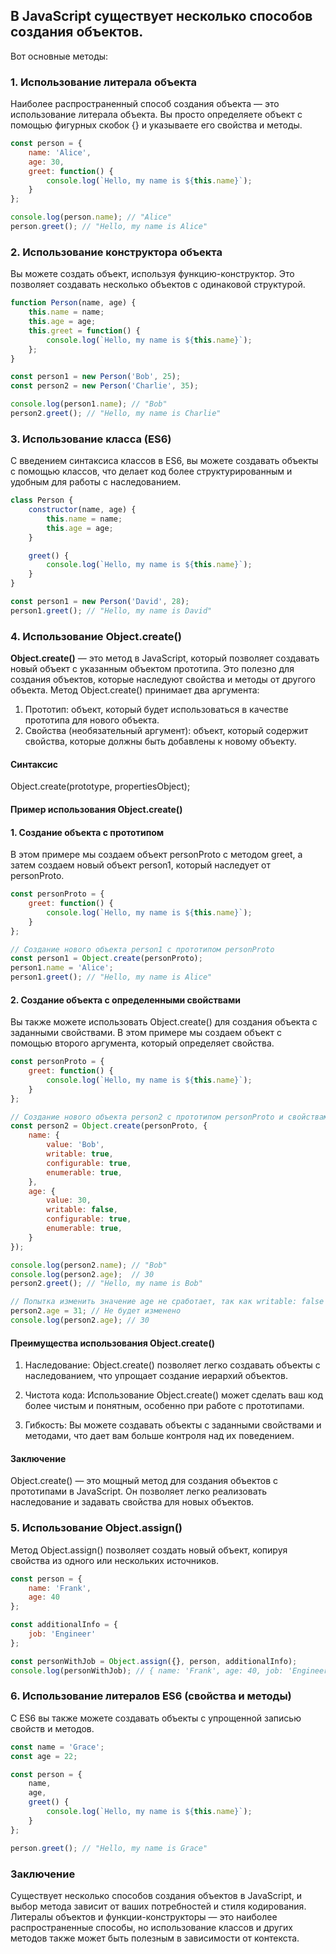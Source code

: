 ## В JavaScript существует несколько способов создания объектов. 
Вот основные методы:

### 1. Использование литерала объекта

Наиболее распространенный способ создания объекта — это использование литерала объекта. Вы просто определяете объект с помощью фигурных скобок {} и указываете его свойства и методы.

```js
const person = {
    name: 'Alice',
    age: 30,
    greet: function() {
        console.log(`Hello, my name is ${this.name}`);
    }
};

console.log(person.name); // "Alice"
person.greet(); // "Hello, my name is Alice"
```

### 2. Использование конструктора объекта

Вы можете создать объект, используя функцию-конструктор. Это позволяет создавать несколько объектов с одинаковой структурой.

```js
function Person(name, age) {
    this.name = name;
    this.age = age;
    this.greet = function() {
        console.log(`Hello, my name is ${this.name}`);
    };
}

const person1 = new Person('Bob', 25);
const person2 = new Person('Charlie', 35);

console.log(person1.name); // "Bob"
person2.greet(); // "Hello, my name is Charlie"
```

### 3. Использование класса (ES6)

С введением синтаксиса классов в ES6, вы можете создавать объекты с помощью классов, что делает код более структурированным и удобным для работы с наследованием.

```js
class Person {
    constructor(name, age) {
        this.name = name;
        this.age = age;
    }

    greet() {
        console.log(`Hello, my name is ${this.name}`);
    }
}

const person1 = new Person('David', 28);
person1.greet(); // "Hello, my name is David"
```

### 4. Использование Object.create()

**Object.create()** — это метод в JavaScript, который позволяет создавать новый объект с указанным объектом прототипа. Это полезно для создания объектов, которые наследуют свойства и методы от другого объекта. Метод Object.create() принимает два аргумента:

1. Прототип: объект, который будет использоваться в качестве прототипа для нового объекта.
2. Свойства (необязательный аргумент): объект, который содержит свойства, которые должны быть добавлены к новому объекту.

#### Синтаксис

Object.create(prototype, propertiesObject);


#### Пример использования Object.create()

#### 1. Создание объекта с прототипом

В этом примере мы создаем объект personProto с методом greet, а затем создаем новый объект person1, который наследует от personProto.

```js
const personProto = {
    greet: function() {
        console.log(`Hello, my name is ${this.name}`);
    }
};

// Создание нового объекта person1 с прототипом personProto
const person1 = Object.create(personProto);
person1.name = 'Alice';
person1.greet(); // "Hello, my name is Alice"
```

#### 2. Создание объекта с определенными свойствами

Вы также можете использовать Object.create() для создания объекта с заданными свойствами. В этом примере мы создаем объект с помощью второго аргумента, который определяет свойства.

```js
const personProto = {
    greet: function() {
        console.log(`Hello, my name is ${this.name}`);
    }
};

// Создание нового объекта person2 с прототипом personProto и свойствами
const person2 = Object.create(personProto, {
    name: { 
        value: 'Bob',
        writable: true,
        configurable: true,
        enumerable: true,
    },
    age: { 
        value: 30,
        writable: false,
        configurable: true,
        enumerable: true,
    }
});

console.log(person2.name); // "Bob"
console.log(person2.age);  // 30
person2.greet(); // "Hello, my name is Bob"

// Попытка изменить значение age не сработает, так как writable: false
person2.age = 31; // Не будет изменено
console.log(person2.age); // 30
```


#### Преимущества использования Object.create()

1. Наследование: Object.create() позволяет легко создавать объекты с наследованием, что упрощает создание иерархий объектов.

2. Чистота кода: Использование Object.create() может сделать ваш код более чистым и понятным, особенно при работе с прототипами.

3. Гибкость: Вы можете создавать объекты с заданными свойствами и методами, что дает вам больше контроля над их поведением.

#### Заключение

Object.create() — это мощный метод для создания объектов с прототипами в JavaScript. Он позволяет легко реализовать наследование и задавать свойства для новых объектов. 

### 5. Использование Object.assign()

Метод Object.assign() позволяет создать новый объект, копируя свойства из одного или нескольких источников.

```js
const person = {
    name: 'Frank',
    age: 40
};

const additionalInfo = {
    job: 'Engineer'
};

const personWithJob = Object.assign({}, person, additionalInfo);
console.log(personWithJob); // { name: 'Frank', age: 40, job: 'Engineer' }
```

### 6. Использование литералов ES6 (свойства и методы)

С ES6 вы также можете создавать объекты с упрощенной записью свойств и методов.

```js
const name = 'Grace';
const age = 22;

const person = {
    name,
    age,
    greet() {
        console.log(`Hello, my name is ${this.name}`);
    }
};

person.greet(); // "Hello, my name is Grace"
```

### Заключение

Существует несколько способов создания объектов в JavaScript, и выбор метода зависит от ваших потребностей и стиля кодирования. Литералы объектов и функции-конструкторы — это наиболее распространенные способы, но использование классов и других методов также может быть полезным в зависимости от контекста. 